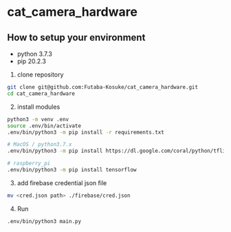 # cat_camera_hardware

## How to setup your environment

- python 3.7.3
- pip 20.2.3

1. clone repository
```sh
git clone git@github.com:Futaba-Kosuke/cat_camera_hardware.git
cd cat_camera_hardware
```

2. install modules
```sh
python3 -m venv .env
source .env/bin/activate
.env/bin/python3 -m pip install -r requirements.txt
```
```sh
# MacOS / python3.7.x
.env/bin/python3 -m pip install https://dl.google.com/coral/python/tflite_runtime-2.1.0.post1-cp37-cp37m-macosx_10_14_x86_64.whl

# raspberry_pi
.env/bin/python3 -m pip install tensorflow
```

3. add firebase credential json file 
```sh
mv <cred.json path> ./firebase/cred.json
```

4. Run
```sh
.env/bin/python3 main.py
```
